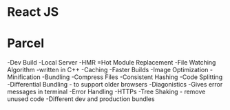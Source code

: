 # React JS

# Parcel
-Dev Build
-Local Server
-HMR =Hot Module Replacement
-File Watching Algorithm -written in C++
-Caching -Faster Builds 
-Image Optimization
-Minification 
-Bundling
-Compress Files
-Consistent Hashing 
-Code Splitting 
-Differential Bundling - to support older browsers
-Diagonistics -Gives error messages in terminal 
-Error Handling
-HTTPs
-Tree Shaking - remove unused code 
-Different dev and production bundles
